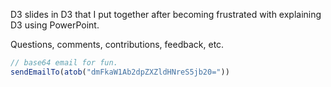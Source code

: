 D3 slides in D3 that I put together after becoming frustrated with explaining D3 using PowerPoint.

Questions, comments, contributions, feedback, etc.

```javascript
// base64 email for fun.
sendEmailTo(atob("dmFkaW1Ab2dpZXZldHNreS5jb20="))
```